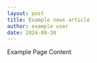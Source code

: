 ```yaml
---
layout: post
title: Example news article
author: example user
date: 2024-09-30
---
```


Example Page Content
